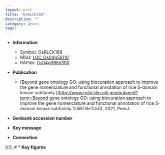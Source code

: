 ```yaml
---
layout: post
title: "OsRLCK168"
description: ""
category: genes
tags: 
---
```


* **Information**  
    + Symbol: OsRLCK168  
    + MSU: [LOC_Os04g56110](http://rice.uga.edu/cgi-bin/ORF_infopage.cgi?orf=LOC_Os04g56110)  
    + RAPdb: [Os04g0655300](https://rapdb.dna.affrc.go.jp/locus/?name=Os04g0655300)  

* **Publication**  
    + [Beyond gene ontology GO: using biocuration approach to improve the gene nomenclature and functional annotation of rice S-domain kinase subfamily.](http://www.ncbi.nlm.nih.gov/pubmed?term=Beyond gene ontology GO: using biocuration approach to improve the gene nomenclature and functional annotation of rice S-domain kinase subfamily.%5BTitle%5D), 2021, PeerJ.

* **Genbank accession number**  

* **Key message**  

* **Connection**  

[//]: # * **Key figures**  


